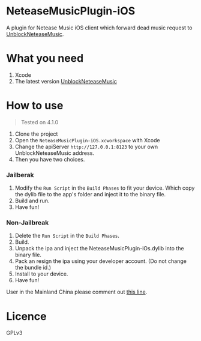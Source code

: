 # NeteaseMusicPlugin-iOS
A plugin for Netease Music iOS client which forward dead music request to [UnblockNeteaseMusic](https://github.com/ITJesse/UnblockNeteaseMusic).

# What you need
1. Xcode
2. The latest version [UnblockNeteaseMusic](https://github.com/ITJesse/UnblockNeteaseMusic)

# How to use

> Tested on 4.1.0

1. Clone the project
2. Open the `NeteaseMusicPlugin-iOS.xcworkspace` with Xcode
3. Change the apiServer `http://127.0.0.1:8123` to your own UnblockNeteaseMusic address.
4. Then you have two choices.

### Jailberak
1. Modify the `Run Script` in the `Build Phases` to fit your device. Which copy the dylib file to the app's folder and inject it to the binary file.
2. Build and run.
3. Have fun!

### Non-Jailbreak
1. Delete the `Run Script` in the `Build Phases`.
2. Build.
3. Unpack the ipa and inject the NeteaseMusicPlugin-iOs.dylib into the binary file.
4. Pack an resign the ipa using your developer account. (Do not change the bundle id.)
5. Install to your device.
6. Have fun!

User in the Mainland China please comment out [this line](https://github.com/ITJesse/NeteaseMusicPlugin-iOS/blob/master/NeteaseMusicPlugin-iOS/NeteaseMusicHook.m#L54).

# Licence
GPLv3
